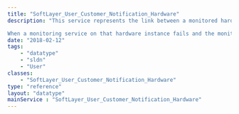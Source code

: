 ```yaml
---
title: "SoftLayer_User_Customer_Notification_Hardware"
description: "This service represents the link between a monitored hardware instance, and a user account. 

When a monitoring service on that hardware instance fails and the monitor is set to 'notify users,' any users linked to that hardware instance using this service will be notified of the failure. "
date: "2018-02-12"
tags:
    - "datatype"
    - "sldn"
    - "User"
classes:
    - "SoftLayer_User_Customer_Notification_Hardware"
type: "reference"
layout: "datatype"
mainService : "SoftLayer_User_Customer_Notification_Hardware"
---
```

